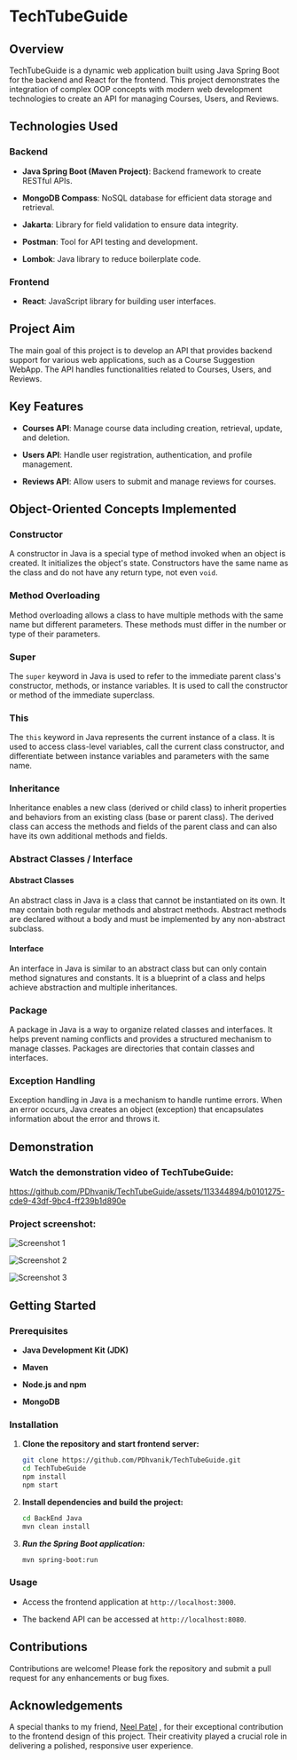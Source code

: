 # TechTubeGuide

## Overview

TechTubeGuide is a dynamic web application built using Java Spring Boot for the backend and React for the frontend. This project demonstrates the integration of complex OOP concepts with modern web development technologies to create an API for managing Courses, Users, and Reviews.

## Technologies Used

### Backend

- **Java Spring Boot (Maven Project)**: Backend framework to create RESTful APIs.

- **MongoDB Compass**: NoSQL database for efficient data storage and retrieval.

- **Jakarta**: Library for field validation to ensure data integrity.

- **Postman**: Tool for API testing and development.

- **Lombok**: Java library to reduce boilerplate code.


### Frontend

- **React**: JavaScript library for building user interfaces.

## Project Aim

The main goal of this project is to develop an API that provides backend support for various web applications, such as a Course Suggestion WebApp. The API handles functionalities related to Courses, Users, and Reviews.

## Key Features

- **Courses API**: Manage course data including creation, retrieval, update, and deletion.

- **Users API**: Handle user registration, authentication, and profile management.

- **Reviews API**: Allow users to submit and manage reviews for courses.


## Object-Oriented Concepts Implemented

### Constructor

A constructor in Java is a special type of method invoked when an object is created. It initializes the object's state. Constructors have the same name as the class and do not have any return type, not even `void`.

### Method Overloading

Method overloading allows a class to have multiple methods with the same name but different parameters. These methods must differ in the number or type of their parameters.

### Super

The `super` keyword in Java is used to refer to the immediate parent class's constructor, methods, or instance variables. It is used to call the constructor or method of the immediate superclass.

### This

The `this` keyword in Java represents the current instance of a class. It is used to access class-level variables, call the current class constructor, and differentiate between instance variables and parameters with the same name.

### Inheritance

Inheritance enables a new class (derived or child class) to inherit properties and behaviors from an existing class (base or parent class). The derived class can access the methods and fields of the parent class and can also have its own additional methods and fields.

### Abstract Classes / Interface

#### Abstract Classes

An abstract class in Java is a class that cannot be instantiated on its own. It may contain both regular methods and abstract methods. Abstract methods are declared without a body and must be implemented by any non-abstract subclass.

#### Interface

An interface in Java is similar to an abstract class but can only contain method signatures and constants. It is a blueprint of a class and helps achieve abstraction and multiple inheritances.

### Package

A package in Java is a way to organize related classes and interfaces. It helps prevent naming conflicts and provides a structured mechanism to manage classes. Packages are directories that contain classes and interfaces.

### Exception Handling

Exception handling in Java is a mechanism to handle runtime errors. When an error occurs, Java creates an object (exception) that encapsulates information about the error and throws it.

## Demonstration

### Watch the demonstration video of TechTubeGuide:

https://github.com/PDhvanik/TechTubeGuide/assets/113344894/b0101275-cde9-43df-9bc4-ff239b1d890e

### Project screenshot:

![Screenshot 1](https://github.com/PDhvanik/TechTubeGuide/assets/113344894/f72ffede-1c81-4b29-8e75-43c32bcfeca7)

![Screenshot 2](https://github.com/PDhvanik/TechTubeGuide/assets/113344894/8eaa14d3-83a7-40e8-8f72-08613b015c4a)

![Screenshot 3](https://github.com/PDhvanik/TechTubeGuide/assets/113344894/2a1652fd-ea6e-411f-ac68-b7d66aaa19fa)


## Getting Started

### Prerequisites

- **Java Development Kit (JDK)**

- **Maven**

- **Node.js and npm**

- **MongoDB**


### Installation

1. **Clone the repository and start frontend server:**
   ```bash
   git clone https://github.com/PDhvanik/TechTubeGuide.git
   cd TechTubeGuide
   npm install
   npm start
   ```

2. **Install dependencies and build the project:**
   ```bash
   cd BackEnd Java
   mvn clean install
   ```

3. ***Run the Spring Boot application:***
   ```bash
   mvn spring-boot:run
   ```

### Usage

- Access the frontend application at `http://localhost:3000`.

- The backend API can be accessed at `http://localhost:8080`.

## Contributions

Contributions are welcome! Please fork the repository and submit a pull request for any enhancements or bug fixes.

## Acknowledgements

A special thanks to my friend, [Neel Patel](https://www.linkedin.com/in/neel-patel-001673268/) , for their exceptional contribution to the frontend design of this project. Their creativity played a crucial role in delivering a polished, responsive user experience.
